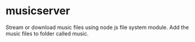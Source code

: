 # musicserver
Stream or download music files using node js file system module.
Add the music files to folder called music.
